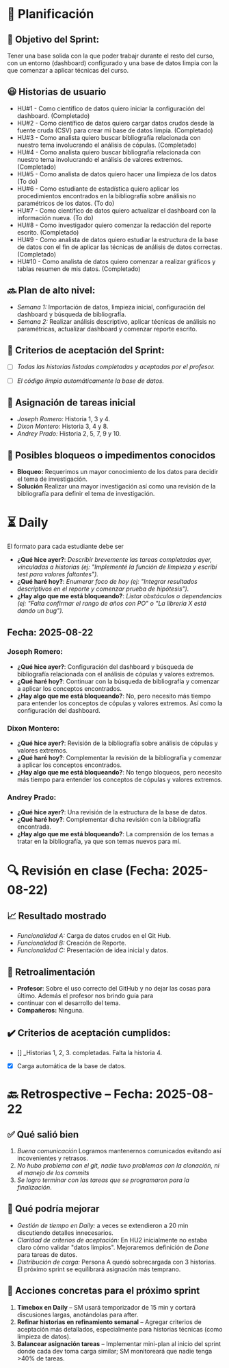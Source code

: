 # 📆  Planificación

## 🎯  Objetivo del Sprint:

Tener una base solida con la que poder trabajr durante el resto del curso, con un entorno (dashboard) configurado y una base de datos limpia con la que comenzar a aplicar técnicas del curso.

## 😃  Historias de usuario

- HU#1 - Como científico de datos quiero iniciar la configuración del dashboard. (Completado)
- HU#2 - Como científico de datos quiero cargar datos crudos desde la fuente cruda (CSV) para crear mi base de datos limpia. (Completado)
- HU#3 - Como analista quiero buscar bibliografía relacionada con nuestro tema involucrando el análisis de cópulas. (Completado)
- HU#4 - Como analista quiero buscar bibliografía relacionada con nuestro tema involucrando el análisis de valores extremos. (Completado)
- HU#5 - Como analista de datos quiero hacer una limpieza de los datos (To do)
- HU#6 - Como estudiante de estadística quiero aplicar los procedimientos encontrados en la bibliografía sobre análisis no paramétricos de los datos. (To do)
- HU#7 - Como científico de datos quiero actualizar el dashboard con la información nueva. (To do)
- HU#8 - Como investigador quiero comenzar la redacción del reporte escrito. (Completado)
- HU#9 - Como analista de datos quiero estudiar la estructura de la base de datos con el fin de aplicar las técnicas de análisis de datos correctas. (Completado)
- HU#10 - Como analista de datos quiero comenzar a realizar gráficos y tablas resumen de mis datos. (Completado)

## 🔜  Plan de alto nivel:
- *Semana 1:* Importación de datos, limpieza inicial, configuración del dashboard y búsqueda de bibliografía.
- *Semana 2:* Realizar análisis descriptivo, aplicar técnicas de análisis no paramétricas, actualizar dashboard y comenzar reporte escrito.


## 🥇  Criterios de aceptación del Sprint:
- [ ] _Todas las historias listadas completadas y aceptadas por el profesor._
- [ ] _El código limpia automáticamente la base de datos._


## 📌  Asignación de tareas inicial
- *Joseph Romero:* Historia 1, 3 y 4.
- *Dixon Montero:* Historia 3, 4 y 8.
- *Andrey Prado:* Historia 2, 5, 7, 9 y 10. 

## 🚫 Posibles bloqueos o impedimentos conocidos

- **Bloqueo:** Requerimos un mayor conocimiento de los datos para decidir el tema de investigación.
- **Solución** Realizar una mayor investigación así como una revisión de la bibliografía para definir el tema de investigación.


# ⏳  Daily

El formato para cada estudiante debe ser

- **¿Qué hice ayer?**: _Describir brevemente las tareas completadas ayer, vinculadas a historias (ej: "Implementé la función de limpieza y escribí test para valores faltantes")._
- **¿Qué haré hoy?**: _Enumerar foco de hoy (ej: "Integrar resultados descriptivos en el reporte y comenzar prueba de hipótesis")._
- **¿Hay algo que me está bloqueando?**: _Listar obstáculos o dependencias (ej: "Falta confirmar el rango de años con PO" o "La librería X está dando un bug")._



##  Fecha: 2025-08-22

### Joseph Romero:
- **¿Qué hice ayer?**: Configuración del dashboard y búsqueda de bibliografía relacionada con el análisis de cópulas y valores extremos.
- **¿Qué haré hoy?**: Continuar con la búsqueda de bibliografía y comenzar a aplicar los conceptos encontrados.
- **¿Hay algo que me está bloqueando?**: No, pero necesito más tiempo para entender los conceptos de cópulas y valores extremos. Así como la configuración del dashboard.

### Dixon Montero:
- **¿Qué hice ayer?**: Revisión de la bibliografía sobre análisis de cópulas y valores extremos.
- **¿Qué haré hoy?**: Complementar la revisión de la bibliografía y comenzar a aplicar los conceptos encontrados.
- **¿Hay algo que me está bloqueando?**: No tengo bloqueos, pero necesito más tiempo para entender los conceptos de cópulas y valores extremos.

### Andrey Prado:
- **¿Qué hice ayer?**: Una revisión de la estructura de la base de datos.
- **¿Qué haré hoy?**: Complementar dicha revisión con la bibliografía encontrada.
- **¿Hay algo que me está bloqueando?**: La comprensión de los temas a tratar en la bibliografía, ya que son temas nuevos para mí.



# 🔍   Revisión en clase (Fecha: 2025-08-22)



## 📈  Resultado mostrado

- *Funcionalidad A:* Carga de datos crudos en el Git Hub.
- *Funcionalidad B:* Creación de Reporte.
- *Funcionalidad C:* Presentación de idea inicial y datos.


## :arrows_counterclockwise:  Retroalimentación

- **Profesor**: Sobre el uso correcto del GitHub y no dejar las cosas para último. Además el profesor nos brindo guía para
- continuar con el desarrollo del tema.
- **Compañeros:** Ninguna.


## ✔️  Criterios de aceptación cumplidos:
- [] _Historias 1, 2, 3. completadas. Falta la historia 4.
- [x] Carga automática de la base de datos.


# 🔙  Retrospective – Fecha: 2025-08-22

## :white_check_mark: Qué salió bien
1.  _Buena comunicación_ Logramos mantenernos comunicados evitando así incovenientes y retrasos.
1.  _No hubo problema con el git, nadie tuvo problemas con la clonación, ni el manejo de los commits_
1.  _Se logro terminar con las tareas que se programaron para la finalización_.



## :no_good: Qué podría mejorar

- _Gestión de tiempo en Daily:_ a veces se extendieron a 20 min discutiendo detalles innecesarios.
- _Claridad de criterios de aceptación:_ En HU2 inicialmente no estaba claro cómo validar "datos limpios". Mejoraremos definición de *Done* para tareas de datos.
- _Distribución de carga:_ Persona A quedó sobrecargada con 3 historias. El próximo sprint se equilibrará asignación más temprano.


## :pencil: Acciones concretas  para el próximo sprint
1. **Timebox en Daily** – SM usará temporizador de 15 min y cortará discusiones largas, anotándolas para after.
2. **Refinar historias en refinamiento semanal** – Agregar criterios de aceptación más detallados, especialmente para historias técnicas (como limpieza de datos).
3. **Balancear asignación tareas** – Implementar mini-plan al inicio del sprint donde cada dev toma carga similar; SM monitoreará que nadie tenga >40% de tareas.
